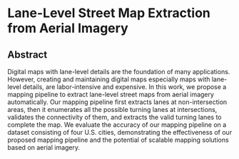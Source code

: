 # Lane-Level Street Map Extraction from Aerial Imagery
## Abstract
Digital maps with lane-level details are the foundation of many applications. However, creating and maintaining digital maps especially maps with lane-level details, are labor-intensive and expensive. In this work, we propose a mapping pipeline to extract lane-level street maps from aerial imagery automatically. Our mapping pipeline first extracts lanes at non-intersection areas, then it enumerates all the possible turning lanes at intersections, validates the connectivity of them, and extracts the valid turning lanes to complete the map. We evaluate the accuracy of our mapping pipeline on a dataset consisting of four U.S. cities, demonstrating the effectiveness of our proposed mapping pipeline and the potential of scalable mapping solutions based on aerial imagery.